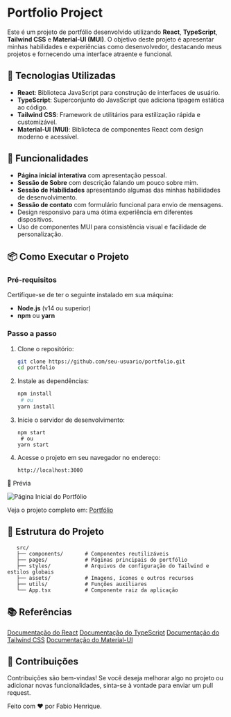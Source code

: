 # Portfolio Project

Este é um projeto de portfólio desenvolvido utilizando **React**, **TypeScript**, **Tailwind CSS** e **Material-UI (MUI)**. O objetivo deste projeto é apresentar minhas habilidades e experiências como desenvolvedor, destacando meus projetos e fornecendo uma interface atraente e funcional.

## 🚀 Tecnologias Utilizadas

- **React**: Biblioteca JavaScript para construção de interfaces de usuário.
- **TypeScript**: Superconjunto do JavaScript que adiciona tipagem estática ao código.
- **Tailwind CSS**: Framework de utilitários para estilização rápida e customizável.
- **Material-UI (MUI)**: Biblioteca de componentes React com design moderno e acessível.

## 🎨 Funcionalidades

- **Página inicial interativa** com apresentação pessoal.
- **Sessão de Sobre** com descrição falando um pouco sobre mim.
- **Sessão de Habilidades** apresentando algumas das minhas habilidades de desenvolvimento.
- **Sessão de contato** com formulário funcional para envio de mensagens.
- Design responsivo para uma ótima experiência em diferentes dispositivos.
- Uso de componentes MUI para consistência visual e facilidade de personalização.

## 📦 Como Executar o Projeto

### Pré-requisitos

Certifique-se de ter o seguinte instalado em sua máquina:

- **Node.js** (v14 ou superior)
- **npm** ou **yarn**

### Passo a passo

1. Clone o repositório:
   ```bash
   git clone https://github.com/seu-usuario/portfolio.git
   cd portfolio
   
2. Instale as dependências:
   ```bash
   npm install
    # ou
   yarn install

3. Inicie o servidor de desenvolvimento:
   ```
   npm start
    # ou
   yarn start

4. Acesse o projeto em seu navegador no endereço:
   ```
   http://localhost:3000

📸 Prévia

![Página Inicial do Portfólio](./src/assets/images/Home.png)

Veja o projeto completo em: [Portfólio](https://portfolio-44217.web.app)



## 🔨 Estrutura do Projeto
   ```
      src/
      ├── components/       # Componentes reutilizáveis
      ├── pages/            # Páginas principais do portfólio
      ├── styles/           # Arquivos de configuração do Tailwind e estilos globais
      ├── assets/           # Imagens, ícones e outros recursos
      ├── utils/            # Funções auxiliares
      └── App.tsx           # Componente raiz da aplicação
```
## 📚 Referências
[Documentação do React]("https://react.dev")
[Documentação do TypeScript]("https://www.typescriptlang.org")
[Documentação do Tailwind CSS]("https://tailwindcss.com")
[Documentação do Material-UI]("https://mui.com")



## 🤝 Contribuições
Contribuições são bem-vindas! Se você deseja melhorar algo no projeto ou adicionar novas funcionalidades, sinta-se à vontade para enviar um pull request.



Feito com ❤️ por Fabio Henrique.
